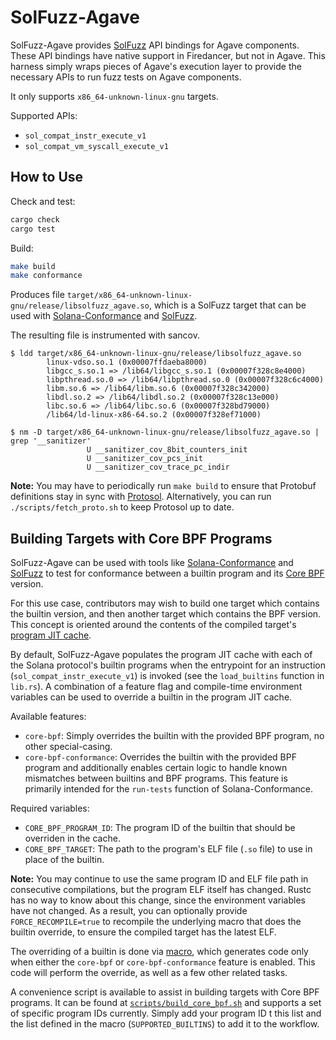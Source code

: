 # SolFuzz-Agave

SolFuzz-Agave provides [SolFuzz](https://github.com/firedancer-io/solfuzz) API bindings for Agave components. These API bindings have native support in Firedancer, but not in Agave. This harness simply wraps pieces of Agave's execution layer to provide the necessary APIs to run fuzz tests on Agave components.

It only supports `x86_64-unknown-linux-gnu` targets.

Supported APIs:

- `sol_compat_instr_execute_v1`
- `sol_compat_vm_syscall_execute_v1`

## How to Use

Check and test:

```sh
cargo check
cargo test
```

Build:

```sh
make build
make conformance
```

Produces file `target/x86_64-unknown-linux-gnu/release/libsolfuzz_agave.so`, which is a SolFuzz target that can be used with [Solana-Conformance](https://github.com/firedancer-io/solana-conformance) and [SolFuzz](https://github.com/firedancer-io/solfuzz).

The resulting file is instrumented with sancov.

```
$ ldd target/x86_64-unknown-linux-gnu/release/libsolfuzz_agave.so
        linux-vdso.so.1 (0x00007ffdaeba8000)
        libgcc_s.so.1 => /lib64/libgcc_s.so.1 (0x00007f328c8e4000)
        libpthread.so.0 => /lib64/libpthread.so.0 (0x00007f328c6c4000)
        libm.so.6 => /lib64/libm.so.6 (0x00007f328c342000)
        libdl.so.2 => /lib64/libdl.so.2 (0x00007f328c13e000)
        libc.so.6 => /lib64/libc.so.6 (0x00007f328bd79000)
        /lib64/ld-linux-x86-64.so.2 (0x00007f328ef71000)

$ nm -D target/x86_64-unknown-linux-gnu/release/libsolfuzz_agave.so | grep '__sanitizer'
                 U __sanitizer_cov_8bit_counters_init
                 U __sanitizer_cov_pcs_init
                 U __sanitizer_cov_trace_pc_indir
```

**Note:** You may have to periodically run `make build` to ensure that Protobuf definitions stay in sync with [Protosol](https://github.com/firedancer-io/protosol/). Alternatively, you can run `./scripts/fetch_proto.sh` to keep Protosol up to date.

## Building Targets with Core BPF Programs

SolFuzz-Agave can be used with tools like [Solana-Conformance](https://github.com/firedancer-io/solana-conformance) and [SolFuzz](https://github.com/firedancer-io/solfuzz) to test for conformance between a builtin program and its [Core BPF](https://github.com/solana-foundation/solana-improvement-documents/blob/main/proposals/0088-enable-core-bpf-programs.md) version.

For this use case, contributors may wish to build one target which contains the builtin version, and then another target which contains the BPF version. This concept is oriented around the contents of the compiled target's [program JIT cache](https://github.com/anza-xyz/agave/blob/6c6c26eec4317e06e334609ea686b0192a210092/program-runtime/src/loaded_programs.rs#L654).

By default, SolFuzz-Agave populates the program JIT cache with each of the Solana protocol's builtin programs when the entrypoint for an instruction (`sol_compat_instr_execute_v1`) is invoked (see the `load_builtins` function in `lib.rs`). A combination of a feature flag and compile-time environment variables can be used to override a builtin in the program JIT cache.

Available features:
* `core-bpf`: Simply overrides the builtin with the provided BPF program, no other special-casing.
* `core-bpf-conformance`: Overrides the builtin with the provided BPF program and additionally enables certain logic to handle known mismatches between builtins and BPF programs. This feature is primarily intended for the `run-tests` function of Solana-Conformance.

Required variables:
* `CORE_BPF_PROGRAM_ID`: The program ID of the builtin that should be overriden in the cache.
* `CORE_BPF_TARGET`: The path to the program's ELF file (`.so` file) to use in place of the builtin.

**Note:** You may continue to use the same program ID and ELF file path in consecutive compilations, but the program ELF itself has changed. Rustc has no way to know about this change, since the environment variables have not changed. As a result, you can optionally provide `FORCE_RECOMPILE=true` to recompile the underlying macro that does the builtin override, to ensure the compiled target has the latest ELF.

The overriding of a builtin is done via [macro](./macro/), which generates code only when either the `core-bpf` or `core-bpf-conformance` feature is enabled. This code will perform the override, as well as a few other related tasks.

A convenience script is available to assist in building targets with Core BPF programs. It can be found at [`scripts/build_core_bpf.sh`](./scripts/build_core_bpf.sh) and supports a set of specific program IDs currently. Simply add your program ID t this list and the list defined in the macro (`SUPPORTED_BUILTINS`) to add it to the workflow.
